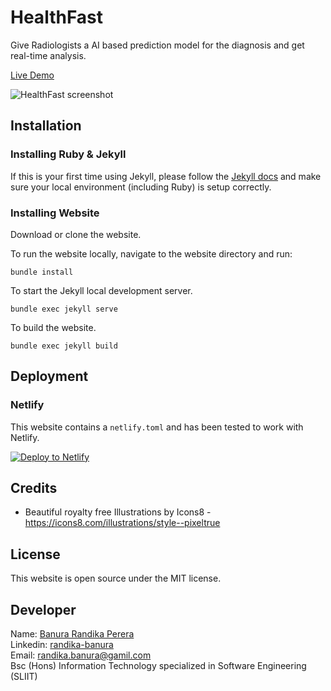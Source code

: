 # HealthFast

Give Radiologists a AI based prediction model for the diagnosis and
get real-time analysis. 

[Live Demo](https://healthfast.netlify.app/)

![HealthFast screenshot](/ResearchWebsite/healthfast/screenshots/home-page.png)

## Installation

### Installing Ruby & Jekyll
 
If this is your first time using Jekyll, please follow the [Jekyll docs](https://jekyllrb.com/docs/installation/) and make sure your local environment (including Ruby) is setup correctly.

### Installing Website

Download or clone the website.

To run the website locally, navigate to the website directory and run:

```
bundle install
``` 

To start the Jekyll local development server.

```
bundle exec jekyll serve
``` 

To build the website.
 
```
bundle exec jekyll build
```

## Deployment

### Netlify
This website contains a `netlify.toml` and has been tested to work with Netlify.

[![Deploy to Netlify](https://www.netlify.com/img/deploy/button.svg)](https://app.netlify.com/start/deploy?repository=https://github.com/randikabanura/radiology-home.github.io/)



## Credits
- Beautiful royalty free Illustrations by Icons8 - https://icons8.com/illustrations/style--pixeltrue


## License
This website is open source under the MIT license.

## Developer
Name: [Banura Randika Perera](https://github.com/randikabanura) <br/>
Linkedin: [randika-banura](https://www.linkedin.com/in/randika-banura/) <br/>
Email: [randika.banura@gamil.com](mailto:randika.banura@gamil.com) <br/>
Bsc (Hons) Information Technology specialized in Software Engineering (SLIIT)
